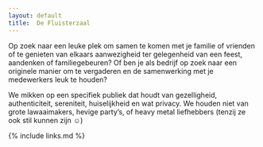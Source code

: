 ```yaml
---
layout: default
title:  De Fluisterzaal
---
```


Op zoek naar een leuke plek om samen te komen met je familie of vrienden of te genieten van elkaars aanwezigheid ter gelegenheid van een feest, aandenken of familiegebeuren? Of ben je als bedrijf op zoek naar een originele manier om te vergaderen en de samenwerking met je medewerkers leuk te houden? 
 
We mikken op een specifiek publiek dat houdt van gezelligheid, authenticiteit, sereniteit, huiselijkheid en wat privacy. We houden niet van grote lawaaimakers, hevige party’s, of heavy metal liefhebbers (tenzij ze ook stil kunnen zijn ☺)

{% include links.md %}
